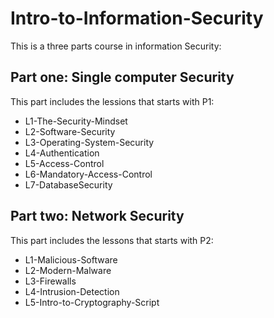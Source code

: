 # Intro-to-Information-Security

This is a three parts course in information Security:

## Part one: Single computer Security 
This part includes the lessions that starts with P1:
- L1-The-Security-Mindset
- L2-Software-Security
- L3-Operating-System-Security
- L4-Authentication
- L5-Access-Control
- L6-Mandatory-Access-Control
- L7-DatabaseSecurity

## Part two: Network Security
This part includes the lessons that starts with P2:
- L1-Malicious-Software
- L2-Modern-Malware
- L3-Firewalls
- L4-Intrusion-Detection
- L5-Intro-to-Cryptography-Script
